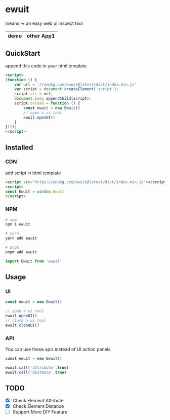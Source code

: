 # ewuit
means => an easy web ui inspect tool

| demo | other App1 |
| ---- | ---------- |

## QuickStart
append this code in your html template
```html
<script>
(function () {
    var url = '//unpkg.com/ewuit@latest/dist/index.min.js'
    var script = document.createElement('script');
    script.src = url;
    document.body.appendChild(script);
    script.onload = function () { 
        const ewuit = new Ewuit()
        // open a ui tool
        ewuit.openUI()
    }
})();
</script>
```
## Installed
### CDN
add script in html template
```html
<script src="https://unpkg.com/ewuit@latest/dist/index.min.js"></script>
<script>
const Ewuit = window.Ewuit
</script>
```

### NPM
```sh
# npm
npm i ewuit

# yarn
yarn add ewuit

# pnpm
pnpm add ewuit
```

```ts
import Ewuit from 'ewuit'
```

## Usage
### UI
```js
const ewuit = new Ewuit()

// open a ui tool
ewuit.openUI()
// close a ui tool
ewuit.closeUI()
```

### API
You can use these apis instead of UI action panels
```js
const ewuit = new Ewuit()

ewuit.call('attribute',true)
ewuit.call('distance',true)
```
## TODO

* [x] Check Element Attribute
* [x] Check Element Distance
* [ ] Support More DIY Feature
